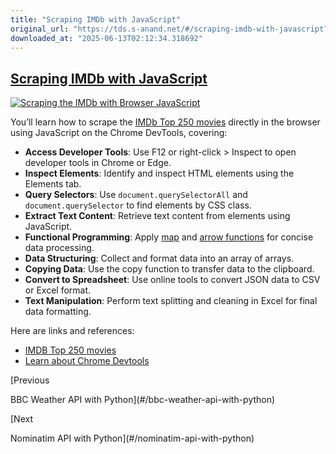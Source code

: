 ```yaml
---
title: "Scraping IMDb with JavaScript"
original_url: "https://tds.s-anand.net/#/scraping-imdb-with-javascript?id=scraping-imdb-with-javascript"
downloaded_at: "2025-06-13T02:12:34.318692"
---
```


[Scraping IMDb with JavaScript](#/scraping-imdb-with-javascript?id=scraping-imdb-with-javascript)
-------------------------------------------------------------------------------------------------

[![Scraping the IMDb with Browser JavaScript](https://i.ytimg.com/vi_webp/YVIKZqZIcCo/sddefault.webp)](https://youtu.be/YVIKZqZIcCo)

You’ll learn how to scrape the [IMDb Top 250 movies](https://www.imdb.com/chart/top) directly in the browser using JavaScript on the Chrome DevTools, covering:

* **Access Developer Tools**: Use F12 or right-click > Inspect to open developer tools in Chrome or Edge.
* **Inspect Elements**: Identify and inspect HTML elements using the Elements tab.
* **Query Selectors**: Use `document.querySelectorAll` and `document.querySelector` to find elements by CSS class.
* **Extract Text Content**: Retrieve text content from elements using JavaScript.
* **Functional Programming**: Apply [map](https://developer.mozilla.org/en-US/docs/Web/JavaScript/Reference/Global_Objects/Array/map)
  and [arrow functions](https://developer.mozilla.org/en-US/docs/Web/JavaScript/Reference/Functions/Arrow_functions)
  for concise data processing.
* **Data Structuring**: Collect and format data into an array of arrays.
* **Copying Data**: Use the copy function to transfer data to the clipboard.
* **Convert to Spreadsheet**: Use online tools to convert JSON data to CSV or Excel format.
* **Text Manipulation**: Perform text splitting and cleaning in Excel for final data formatting.

Here are links and references:

* [IMDB Top 250 movies](https://www.imdb.com/chart/top/)
* [Learn about Chrome Devtools](https://developer.chrome.com/docs/devtools/overview/)

[Previous

BBC Weather API with Python](#/bbc-weather-api-with-python)

[Next

Nominatim API with Python](#/nominatim-api-with-python)